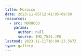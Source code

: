 ```yaml
---
title: Morocco
date: 2023-11-05T12:41:05+09:00
resources:
  - src: MOROCCO
    params:
      author: null
      source: IMG_7524.JPG
lastmod: 2023-11-11T16:00:23.567Z
type: gallery
---
```

